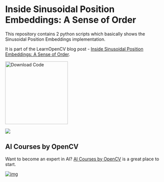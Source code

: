 # Inside Sinusoidal Position Embeddings: A Sense of Order

This repository contains 2 python scripts which basically shows the Sinusoidal Position Embeddings implementation.


It is part of the LearnOpenCV blog post - [Inside Sinusoidal Position Embeddings: A Sense of Order](https://learnopencv.com/sinusoidal-position-embeddings/).

[<img src="https://learnopencv.com/wp-content/uploads/2022/07/download-button-e1657285155454.png" alt="Download Code" width="200">](https://www.dropbox.com/scl/fo/mbg4aueksdxv8p5oh0sf6/AIq8szP_cpZz6lVQONSEPgI?rlkey=syvo7cstqc7fzl04928fgoktq&st=8u1iwlsm&dl=1)

![](https://learnopencv.com/wp-content/uploads/2025/07/Inside-Sinusoidal-Position-Embeddings-1.jpg)


## AI Courses by OpenCV

Want to become an expert in AI? [AI Courses by OpenCV](https://opencv.org/courses/) is a great place to start.

[![img](https://learnopencv.com/wp-content/uploads/2023/01/AI-Courses-By-OpenCV-Github.png)](https://opencv.org/courses/)